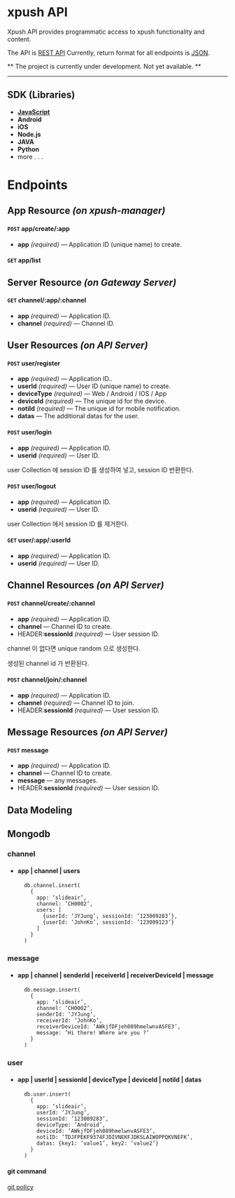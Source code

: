 # xpush API

Xpush API provides programmatic access to xpush functionality and content.

The API is [REST API](http://en.wikipedia.org/wiki/Representational_State_Transfer "RESTful")
Currently, return format for all endpoints is [JSON](http://json.org/ "JSON").

** The project is currently under development. Not yet available. **

***

## SDK (Libraries)

- **[JavaScript](https://github.com/500px/500px-js-sdk)**
- **Android**
- **iOS**
- **Node.js**
- **JAVA**
- **Python**
- more . . . 

# Endpoints

## App Resource _(on xpush-manager)_

#### **<code>POST</code> app/create/:app**
*  **app** _(required)_ — Application ID (unique name) to create.

#### **<code>GET</code> app/list**


## Server Resource _(on Gateway Server)_

#### **<code>GET</code> channel/:app/:channel**
*  **app** _(required)_ — Application ID.
*  **channel** _(required)_ — Channel ID.


## User Resources _(on API Server)_

#### **<code>POST</code> user/register**
*  **app** _(required)_ — Application ID..
*  **userId** _(required)_ — User ID (unique name) to create.
*  **deviceType** _(required)_ — Web / Android / IOS / App
*  **deviceId** _(required)_ — The unique id for the device.
*  **notiId** _(required)_ — The unique id for mobile notification.
*  **datas** — The additional datas for the user.

#### **<code>POST</code> user/login**
*  **app** _(required)_ — Application ID.
*  **userid** _(required)_ — User ID.

user Collection 에 session ID 를 생성하여 넣고, session ID 반환한다.

#### **<code>POST</code> user/logout**
*  **app** _(required)_ — Application ID.
*  **userid** _(required)_ — User ID.

user Collection 에서 session ID 를 제거한다.

#### **<code>GET</code> user/:app/:userId**
*  **app** _(required)_ — Application ID.
*  **userid** _(required)_ — User ID.


## Channel Resources _(on API Server)_

#### **<code>POST</code> channel/create/:channel**
*  **app** _(required)_ — Application ID.
*  **channel** — Channel ID to create.
*  HEADER:**sessionId** _(required)_ — User session ID.

channel 이 없다면 unique random 으로 생성한다.
 
생성된 channel id 가 반환된다.

#### **<code>POST</code> channel/join/:channel**
*  **app** _(required)_ — Application ID.
*  **channel** _(required)_ — Channel ID to join.
*  HEADER:**sessionId** _(required)_ — User session ID.

## Message Resources _(on API Server)_

#### **<code>POST</code> message**
*  **app** _(required)_ — Application ID.
*  **channel** — Channel ID to create.
*  **message** — any messages.
*  HEADER:**sessionId** _(required)_ — User session ID.




## Data Modeling

## Mongodb

### channel
- #### app | channel | users

		db.channel.insert(
		  {
			app: ‘slideair’,
			channel: ’CH0002’,
			users: [
			  {userId: ‘JYJung’, sessionId: ’123009283’},
			  {userId: ‘JohnKo’, sessionId: ’123009123’}
			]
		  }
		)

### message
- #### app | channel | senderId | receiverId | receiverDeviceId | message

		db.message.insert(
		  {
			app: ‘slideair’,
			channel: ’CH0002’,
			senderId: ’JYJung’,
			receiverId: ’JohnKo’,
			receiverDeviceId: ’AWkjfDFjeh089hmelwnvASFE3’,
			message: ’Hi there! Where are you ?’
		  }
		)


### user
- #### app | userId | sessionId | deviceType | deviceId | notiId | datas

		db.user.insert(
		  {
			app: ‘slideair’,
			userId: ’JYJung’,
			sessionId: ’123009283’,
			deviceType: ’Android’,
			deviceId: ’AWkjfDFjeh089hmelwnvASFE3’,
			notiID: ’TDJFPEKF9374FJDIVNEKFJDKSLAIWOPPQKVNEFK’,
			datas: {key1: ‘value1’, key2: ‘value2’}
		  }
		)


#### git command 
 [ git policy ](https://gist.github.com/notdol/8298927)
